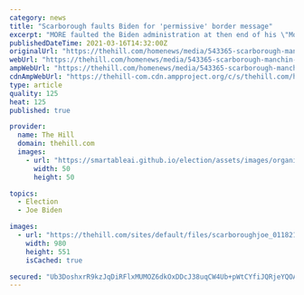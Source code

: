 ```yaml
---
category: news
title: "Scarborough faults Biden for 'permissive' border message"
excerpt: "MORE faulted the Biden administration at then end of his \"Morning Joe\" program on Tuesday for a \"permissive\" border message that was leading to a surge of immigrants. Scarborough said he agreed ..."
publishedDateTime: 2021-03-16T14:32:00Z
originalUrl: "https://thehill.com/homenews/media/543365-scarborough-manchin-correct-biden-sending-permissive-message-to-migrants-at"
webUrl: "https://thehill.com/homenews/media/543365-scarborough-manchin-correct-biden-sending-permissive-message-to-migrants-at"
ampWebUrl: "https://thehill.com/homenews/media/543365-scarborough-manchin-correct-biden-sending-permissive-message-to-migrants-at?amp"
cdnAmpWebUrl: "https://thehill-com.cdn.ampproject.org/c/s/thehill.com/homenews/media/543365-scarborough-manchin-correct-biden-sending-permissive-message-to-migrants-at?amp"
type: article
quality: 125
heat: 125
published: true

provider:
  name: The Hill
  domain: thehill.com
  images:
    - url: "https://smartableai.github.io/election/assets/images/organizations/thehill.com-50x50.jpg"
      width: 50
      height: 50

topics:
  - Election
  - Joe Biden

images:
  - url: "https://thehill.com/sites/default/files/scarboroughjoe_011821screenshot.jpg"
    width: 980
    height: 551
    isCached: true

secured: "Ub3DoshxrR9kzJqDiRFlxMUMOZ6dkOxDDcJ38uqCW4Ub+pWtCYfiJQRjeYQOAdI7g9WpTpSkZHSCosz7pP6nSJX87VVxwuVfA28CUMK0V6Uv87xcL2tA0t+bya7sih3cmklrHQaltiUXg93N7yDqYfd0+meKc7UXIF8IQWZpdO5rEHfQMUL+FDI577P00hnpkRdghhLouPthVMU+dELZeKeQzGrddxdPgfK9xjlpcXRdn9lNO3hb48xor4h+67fhmL89elPls4XKbam3stcIgfrSYaPVsACFYcH5oup4D1SllblcHWY2CD8HNMuWOixWgyFat6VWoV6dYEa4nhhJXnwUqgYoMmueJ56Ax+AxFXo=;G14gwlPcMO/DGqWHABsQaA=="
---
```


